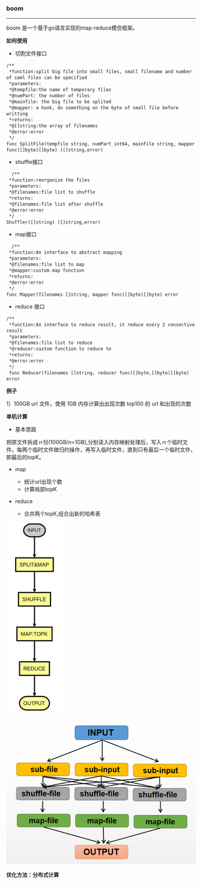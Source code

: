 ### boom
--- 
boom 是一个基于go语言实现的map-reduce模仿框架。

**如何使用**
- 切割文件接口
```
/**
 *function:split big file into small files, small filename and number of saml files can be specified
 *parameters:
 *@tempfile:the name of temporary files
 *@numPart: the number of files
 *@mainfile: the big file to be splited
 *@mapper: a hook, do something on the byte of small file before writting
 *returns:
 *@[]string:the array of filenames
 *@error:error
 */
func SplitFile(tempfile string, numPart int64, mainfile string, mapper func([]byte)[]byte) ([]string,error)
```

- shuffle接口
```
  /**
 *function:reorganize the files 
 *parameters:
 *@filenames:file list to shuffle
 *returns:
 *@filenames:file list after shuffle
 *@error:error
 */
Shuffler([]string) ([]string,error)
```

- map接口
```
  /**
 *function:An interface to abstract mapping 
 *parameters:
 *@filenames:file list to map
 *@mapper:custom map function 
 *returns:
 *@error:error
 */
func Mapper(filenames []string, mapper func([]byte)[]byte) error
```

- reduce 接口
```
/**
 *function:An interface to reduce result, it reduce every 2 consective result 
 *parameters:
 *@filenames:file list to reduce
 *@reducer:custom function to reduce to
 *returns:
 *@error:error
 */
 func Reducer(filenames []string, reducer func([]byte,[]byte)[]byte) error
```

**例子**

1）100GB url 文件，使用 1GB 内存计算出出现次数 top100 的 url 和出现的次数

**单机计算**

- 基本思路

把原文件拆成ｎ份(100GB/n<1GB),分别读入内存映射处理后，写入ｎ个临时文件。每两个临时文件做归约操作，再写入临时文件，直到只有最后一个临时文件，即最后的topK。

- map
    - 统计url出现个数
    - 计算局部topK

- reduce
    - 合并两个topK,组合出新的哈希表
  


![flow char](/img/flow.jpg)


![phases description](/img/phases.png)

**优化方法：分布式计算**
